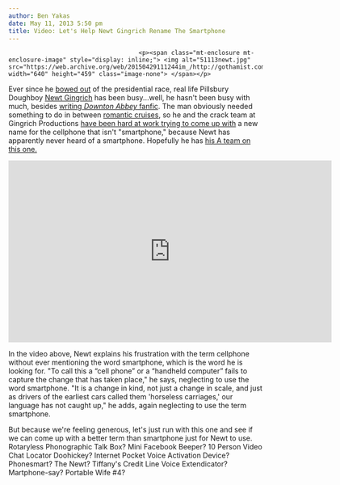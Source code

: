 ```yaml
---
author: Ben Yakas
date: May 11, 2013 5:50 pm
title: Video: Let's Help Newt Gingrich Rename The Smartphone
---
```


	
										<p><span class="mt-enclosure mt-enclosure-image" style="display: inline;"> <img alt="51113newt.jpg" src="https://web.archive.org/web/20150429111244im_/http://gothamist.com/attachments/byakas/51113newt.jpg" width="640" height="459" class="image-none"> </span></p>

<p>Ever since he <a href="https://web.archive.org/web/20150429111244/http://gothamist.com/2012/04/25/new_gingrich_says_he_will_quit_next.php">bowed out</a> of the presidential race, real life Pillsbury Doughboy <a href="https://web.archive.org/web/20150429111244/http://gothamist.com/tags/newtgingrich">Newt Gingrich</a> has been busy...well, he hasn&apos;t been busy with much, besides <a href="https://web.archive.org/web/20150429111244/http://www.vanityfair.com/online/oscars/2013/04/newt-gingrich-downton-abbey-interview">writing <em>Downton Abbey</em> fanfic</a>. The man obviously needed something to do in between <a href="https://web.archive.org/web/20150429111244/http://www.politico.com/news/stories/0611/56355.html">romantic cruises</a>, so he and the crack team at Gingrich Productions <a href="https://web.archive.org/web/20150429111244/http://www.gingrichproductions.com/2013/05/were-really-puzzled/">have been hard at work trying to come up with</a> a new name for the cellphone that isn&apos;t &quot;smartphone,&quot; because Newt has apparently never heard of a smartphone. Hopefully he has <a href="https://web.archive.org/web/20150429111244/http://gothamist.com/2012/02/13/photos_this_is_what_an_nyu_nyu_repu.php#photo-1">his A team on this one.</a></p>

<p><iframe width="640" height="360" src="https://web.archive.org/web/20150429111244if_/http://www.youtube.com/embed/jmKVRVX4q-k" frameborder="0" allowfullscreen></iframe></p>

<p>In the video above, Newt explains his frustration with the term cellphone without ever mentioning the word smartphone, which is the word he is looking for. &quot;To call this a &#x201C;cell phone&#x201D; or a &#x201C;handheld computer&#x201D; fails to capture the change that has taken place,&quot; he says, neglecting to use the word smartphone. &quot;It is a change in kind, not just a change in scale, and just as drivers of the earliest cars called them &apos;horseless carriages,&apos; our language has not caught up,&quot; he adds, again neglecting to use the term smartphone. </p>

<p>But because we&apos;re feeling generous, let&apos;s just run with this one and see if we can come up with a better term than smartphone just for Newt to use. Rotaryless Phonographic Talk Box? Mini Facebook Beeper? 10 Person Video Chat Locator Doohickey? Internet Pocket Voice Activation Device? Phonesmart? The Newt? Tiffany&apos;s Credit Line Voice Extendicator? Martphone-say? Portable Wife #4? </p>					
										
									
				